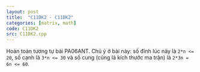 ```yaml
---
layout: post
title:  "C11DK2 - C11DK2"
categories: [matrix, math]
code: C11DK2
src: C11DK2.cpp
---
```


Hoàn toàn tương tự bài PA06ANT. Chú ý ở bài này: số đỉnh
lúc này là `2*n <= 20`, số cạnh là `3*n <= 30` và số cung (cũng là kích thước
ma trận) là `2*3n = 6n <= 60`.